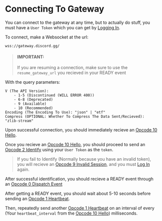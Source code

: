 # Connecting To Gateway

You can connect to the gateway at any time, but to actually do stuff, you must have a `User Token` which you can get by [Logging In](/Logging-In.md).

To connect, make a Websocket at the url:

`wss://gateway.discord.gg/`

> <h4><b>IMPORTANT:</b></h4> If you are resuming a connection, make sure to use the <code>resume_gateway_url</code> you recieved in your READY event

With the query parameters:

```Connection Options
V (The API Version):
    - 1-5 (Discontinued (WILL ERROR 400))
    - 6-8 (Deprecated)
    - 9 (Available)
    - 10 (Recommended)
Encoding (The Encoding To Use): "json" | "etf"
Compress (OPTIONAL: Whether To Compress The Data Sent/Recieved): "zlib-stream"
```

Upon successful connection, you should immediately recieve an [Opcode 10 Hello](/Gateway/Opcodes.md?id=_10-hello).

Once you recieve an [Opcode 10 Hello](/Gateway/Opcodes.md?id=_10-hello), you should proceed to send an [Opcode 2 Identify](/Gateway/Opcodes.md?id=_2-identify) using your `User Token` as the `token`.

> If you fail to Identify (Normally because you have an invalid token), you will recieve an [Opcode 9 Invalid Session](/Gateway/Opcodes.md?id=_9-invalid-session), and you must [Log In](/Logging-In.md) again.

After successful identification, you should recieve a READY event through an [Opcode 0 Dispatch Event](/Gateway/Opcodes.md?id=_0-dispatch-event)

After getting a READY event, you should wait about 5-10 seconds before sending an [Opcode 1 Heartbeat](/Gateway/Opcodes.md?id=_1-heartbeat).

Then, repeatedly send another [Opcode 1 Heartbeat](/Gateway/Opcodes.md?id=_1-heartbeat) on an interval of every (Your `heartbeat_interval` from the [Opcode 10 Hello](/Gateway/Opcodes.md?id=_10-hello)) milliseconds.
